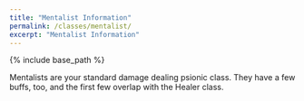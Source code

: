 ```yaml
---
title: "Mentalist Information"
permalink: /classes/mentalist/
excerpt: "Mentalist Information"
---
```


{% include base_path %}

Mentalists are your standard damage dealing psionic class. They have a few buffs, too, and the first few overlap with the Healer class.
